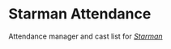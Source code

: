 # Starman Attendance

Attendance manager and cast list for
[*Starman*](http://starman.salahkayali.me)